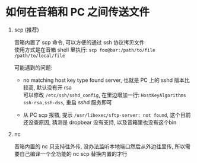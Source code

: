 # 如何在音箱和 PC 之间传送文件

1. scp (推荐)

    音箱内置了 scp 命令, 可以方便的通过 ssh 协议拷贝文件  
使用方式是在音箱 shell 里执行: `scp foo@bar:/path/to/file /path/to/local/file`

    可能遇到的问题:

    - no matching host key type found
        server, 也就是 PC 上的 sshd 版本比较高, 默认没有开 rsa  
        可以修改 `/etc/ssh/sshd_config`, 在里边增加一行: `HostKeyAlgorithms ssh-rsa,ssh-dss`, 重启 sshd 服务即可

    - 从 PC scp 报错, 提示 `/usr/libexec/sftp-server: not found`, 这个目前还没查原因, 猜测是 dropbear 没有支持, 以及音箱里也没有这个bin

2. nc

    音箱内置的 nc 只支持往外传, 没办法监听本地端口然后从外边往里传, 所以需要自己编译一个全功能的 nc scp 替换内置的才行
